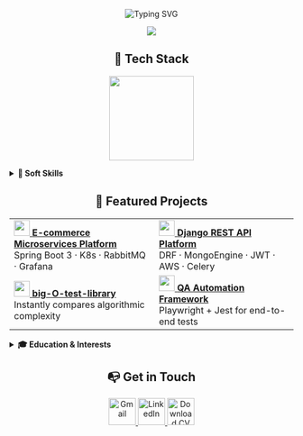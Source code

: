 <p align="center">
  <img src="https://readme-typing-svg.herokuapp.com?font=Fira%20Code&size=28&pause=1000&color=00FF7F&center=true&width=600&lines=Hi,+I'm+Stifh+BL;Computer+Engineer;Full-Stack+Architect" alt="Typing SVG" />
</p>

<p align="center">
  <a href="https://github.com/S4WLAND">
    <img src="https://github-readme-stats.vercel.app/api/top-langs/?username=S4WLAND&layout=compact&langs_count=10&theme=dark&hide_border=true" />

  </a>
</p>

<!-- ======= 2. Tech Stack ======= -->
<h2 align="center">🧰 Tech Stack</h2>
<p align="center">
  <a href="https://skillicons.dev">
    <img
      src="https://skillicons.dev/icons?i=html,css,sass,tailwind,bootstrap,javascript,typescript,react,angular,vue,vite,php,python,anaconda,django,nodejs,java,spring,dotnet,cs,mysql,mongodb,selenium,git,bitbucket,githubactions,jenkins,docker,kubernetes,aws&perline=10"
      height="150"
    />
  </a>
</p>


<!-- ======= 3. Soft Skills ======= -->
<details>
<summary><b>🤝 Soft Skills</b></summary><br>
<p align="center">
  <!-- First row -->
  <img src="https://img.shields.io/badge/System%20Architecture-Scalable-informational?style=flat" height="32"/>
  <img src="https://img.shields.io/badge/Data%20Structures%20%26%20Algorithms-Strong-orange?style=flat" height="32"/>
  <img src="https://img.shields.io/badge/Problem%20Solving-Analytical-blueviolet?style=flat" height="32"/>
  <img src="https://img.shields.io/badge/Teamwork-Collaborative-brightgreen?style=flat" height="32"/>
  <br>
  <!-- Second row -->
  <img src="https://img.shields.io/badge/Design%20Patterns-SOLID-informational?style=flat" height="32"/>
  <img src="https://img.shields.io/badge/SDLC-Lifecycle-blue?style=flat" height="32"/>
  <img src="https://img.shields.io/badge/Agile-Scrum-0052CC?style=flat&logo=jira&logoColor=white" height="32"/>
</p>
</details>

<!-- ======= 4. Featured Projects ======= -->
<h2 align="center">🚀 Featured Projects</h2>

<table>
  <tr>
    <td>
      <a href="https://github.com/S4WLAND/E-commerce-Microservices-Platform-Project">
        <img src="https://skillicons.dev/icons?i=java,spring" height="28"/> <strong>E-commerce Microservices Platform</strong>
      </a><br>
      Spring Boot 3 · K8s · RabbitMQ · Grafana
    </td>
    <td>
      <a href="https://github.com/S4WLAND/Django-E-commerce-API-Platform-project">
        <img src="https://skillicons.dev/icons?i=python,django" height="28"/> <strong>Django REST API Platform</strong>
      </a><br>
      DRF · MongoEngine · JWT · AWS · Celery
    </td>
  </tr>
  <tr>
    <td>
      <a href="https://pypi.org/project/big-O-test-library">
        <img src="https://skillicons.dev/icons?i=python" height="28"/> <strong>big-O-test-library</strong>
      </a><br>
      Instantly compares algorithmic complexity
    </td>
    <td>
      <a href="https://github.com/S4WLAND/QA-Automation-Framework-project">
        <img src="https://skillicons.dev/icons?i=typescript,nodejs" height="28"/> <strong>QA Automation Framework</strong>
      </a><br>
      Playwright + Jest for end-to-end tests
    </td>
  </tr>
</table>

<!-- ======= 5. Education & Interests ======= -->
<details>
<summary><b>🎓 Education & Interests</b></summary>

* **BSc Computer Engineering** — National University of Colombia (2020 – present)  
* Interests: Software Architecture · AI/ML · Cloud Computing · Algorithm Design  

</details>

<!-- ======= 6. Get in Touch ======= -->
<h2 align="center">📭 Get in Touch</h2>
<p align="center">
  <!-- Email -->
  <a href="mailto:stifhlife@gmail.com">
    <img src="https://skillicons.dev/icons?i=gmail" height="48" alt="Gmail"/>
  </a>
  <!-- LinkedIn -->
  <a href="https://www.linkedin.com/in/stifhbl">
    <img src="https://skillicons.dev/icons?i=linkedin" height="48" alt="LinkedIn"/>
  </a>
  <!-- CV / Résumé (LaTeX icon) -->
  <a href="https://github.com/S4WLAND/S4WLAND/raw/main/Stifh_BL_cv.pdf">
    <img src="https://skillicons.dev/icons?i=latex" height="48" alt="Download CV (PDF)"/>
  </a>
</p>

